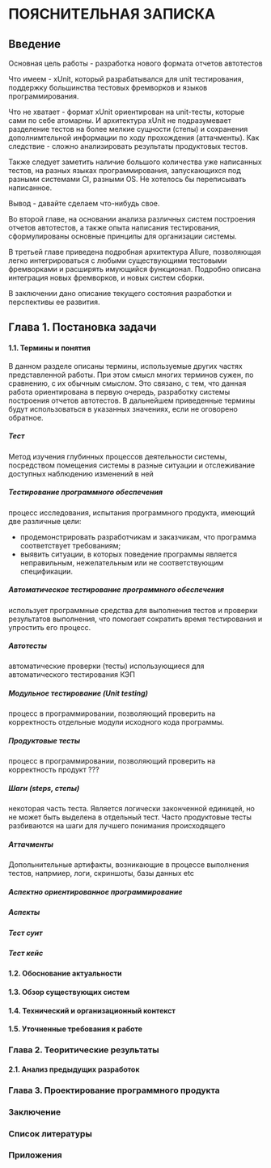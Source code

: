 # ПОЯСНИТЕЛЬНАЯ ЗАПИСКА

## Введение

Основная цель работы - разработка нового формата отчетов автотестов

Что имеем - xUnit, который разрабатывался для unit тестирования, поддержку большинства тестовых фремворков и языков программирования.

Что не хватает - формат xUnit ориентирован на unit-тесты, которые сами по себе атомарны. И архитектура xUnit не подразумевает разделение тестов на более мелкие сущности (степы) и сохранения дополнимтельной информации по ходу прохождения (аттачменты). Как следствие - сложно анализировать результаты продуктовых тестов.

Также следует заметить наличие большого количества уже написанных тестов, на разных языках программирования, запускающихся под разными системами CI, разными OS. Не хотелось бы переписывать написанное.

Вывод - давайте сделаем что-нибудь свое.

Во второй главе, на основании анализа различных систем построения отчетов автотестов, а также опыта написания тестирования, сформулированы основные принципы для организации системы. 

В третьей главе приведена подробная архитектура Allure, позволяющая легко интегрироваться с любыми существующими
тестовыми фремворками и расширять имующийся функционал. Подробно описана интеграция новых фремворков, и новых систем сборки.

В заключении дано описание текущего состояния разработки и перспективы
ее развития.

## Глава 1. Постановка задачи



#### 1.1. Термины и понятия

В данном разделе описаны термины, используемые других частях представленной работы. При этом смысл многих 
терминов сужен, по сравнению, с их обычным смыслом. Это связано, с тем, что данная работа ориентирована в
первую очередь, разработку системы построения отчетов автотестов. В дальнейшем приведенные термины будут использоваться в указанных значениях, если не оговорено обратное.


##### Тест 

Метод изучения глубинных процессов деятельности системы, посредством помещения системы в разные ситуации и отслеживание доступных наблюдению изменений в ней

##### Тестирование программного обеспечения

процесс исследования, испытания программного продукта, имеющий две различные цели:

* продемонстрировать разработчикам и заказчикам, что программа соответствует требованиям;
* выявить ситуации, в которых поведение программы является неправильным, нежелательным или не соответствующим спецификации.

##### Автоматическое тестирование программного обеспечения

использует программные средства для выполнения тестов и проверки результатов выполнения, что помогает сократить время тестирования и упростить его процесс.

##### Автотесты

автоматические проверки (тесты) использующиеся для автоматического тестирования КЭП

##### Модульное тестирование (Unit testing)

процесс в программировании, позволяющий проверить на корректность отдельные модули исходного кода программы.

##### Продуктовые тесты

процесс в программировании, позволяющий проверить на корректность продукт ???

##### Шаги (steps, степы)

некоторая часть теста. Является логически законченной единицей, но не может быть выделена в отдельный тест. Часто продуктовые тесты разбиваются на шаги для лучшего понимания происходящего

##### Аттачменты

Допольнительные артифакты, возникающие в процессе выполнения тестов, напрмиер, логи, скриншоты, базы данных etc

##### Аспектно ориентированное программирование

##### Аспекты

##### Тест суит

##### Тест кейс



#### 1.2. Обоснование актуальности

#### 1.3. Обзор существующих систем

#### 1.4. Технический и организационный контекст

#### 1.5. Уточненные требования к работе

### Глава 2. Теоритические результаты

#### 2.1. Анализ предыдущих разработок

### Глава 3. Проектирование программного продукта

### Заключение

### Список литературы

### Приложения
